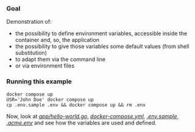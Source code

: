 ### Goal

Demonstration of:
* the possibility to define environment variables, accessible inside the container and, so, the application
* the possibility to give those variables some default values (from shell substitution)
* to adapt them via the command line
* or via environment files

### Running this example

```shell
docker compose up
USR='John Doe' docker compose up
cp .env.sample .env && docker compose up && rm .env
```

Now, look at [_app/hello-world.go_][1], [_docker-compose.yml_][2], [_.env.sample_][3], [_.acme.env_][4]
and see how the variables are used and defined.

[1]: app/hello-world.go
[2]: docker-compose.yml
[3]: .env.sample
[4]: .acme.env
